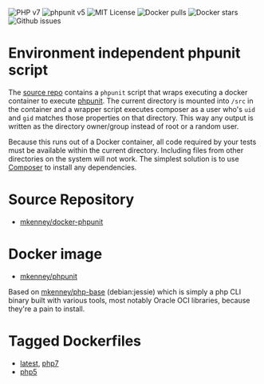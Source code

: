 ![PHP v7](https://img.shields.io/badge/PHP-v7.0.6-8892bf.svg) ![phpunit v5](https://img.shields.io/badge/phpunit-v5.3.4-brightgreen.svg) ![MIT License](https://img.shields.io/github/license/mkenney/docker-phpunit.svg) ![Docker pulls](https://img.shields.io/docker/pulls/mkenney/phpunit.svg) ![Docker stars](https://img.shields.io/docker/stars/mkenney/phpunit.svg) ![Github issues](https://img.shields.io/github/issues-raw/mkenney/docker-phpunit.svg)

# Environment independent phpunit script

The [source repo](https://github.com/mkenney/docker-phpunit) contains a `phpunit` script that wraps executing a docker container to execute [phpunit](https://phpunit.de/). The current directory is mounted into `/src` in the container and a wrapper script executes composer as a user who's `uid` and `gid` matches those properties on that directory. This way any output is written as the directory owner/group instead of root or a random user.

Because this runs out of a Docker container, all code required by your tests must be available within the current directory. Including files from other directories on the system will not work. The simplest solution is to use [Composer](https://hub.docker.com/r/mkenney/composer/) to install any dependencies.

# Source Repository

* [mkenney/docker-phpunit](https://github.com/mkenney/docker-phpunit)

# Docker image

* [mkenney/phpunit](https://hub.docker.com/r/mkenney/phpunit/)

Based on [mkenney/php-base](https://hub.docker.com/r/mkenney/php-base/) (debian:jessie) which is simply a php CLI binary built with various tools, most notably Oracle OCI libraries, because they're a pain to install.

# Tagged Dockerfiles

* [latest](https://github.com/mkenney/docker-phpunit/blob/master/Dockerfile), [php7](https://github.com/mkenney/docker-phpunit/blob/master/Dockerfile)
* [php5](https://github.com/mkenney/docker-phpunit/blob/php5/Dockerfile)
